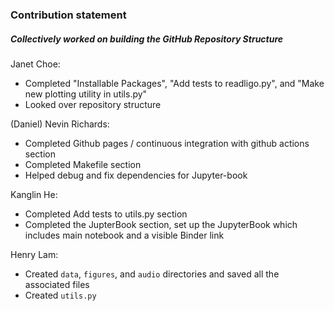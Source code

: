 ### Contribution statement

##### Collectively worked on building the GitHub Repository Structure

Janet Choe:

* Completed "Installable Packages", "Add tests to readligo.py", and "Make new plotting utility in utils.py"
* Looked over repository structure

(Daniel) Nevin Richards:

* Completed Github pages / continuous integration with github actions section
* Completed Makefile section
* Helped debug and fix dependencies for Jupyter-book

Kanglin He:
* Completed Add tests to utils.py section
* Completed the JupterBook section, set up the JupyterBook which includes main notebook and a visible Binder link

Henry Lam:
* Created `data`, `figures`, and `audio` directories and saved all the associated files
* Created `utils.py`
